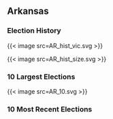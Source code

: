 ## Arkansas

### Election History
{{< image src=AR_hist_vic.svg >}}

{{< image src=AR_hist_size.svg >}}

### 10 Largest Elections
{{< image src=AR_10.svg >}}

### 10 Most Recent Elections

